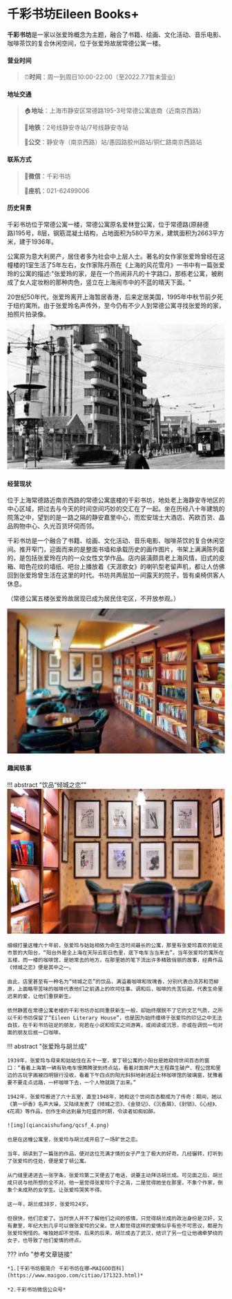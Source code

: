 # 千彩书坊Eileen Books+

**千彩书坊**是一家以张爱玲概念为主题，融合了书籍、绘画、文化活动、音乐电影、咖啡茶饮的复合休闲空间，位于张爱玲故居常德公寓一楼。

#### 营业时间

>:alarm_clock:**时间**：周一到周日10:00-22:00（至2022.7.7暂未营业）

#### 地址交通

>:house:**地址**：上海市静安区常德路195-3号常德公寓底商（近南京西路）
>
>:tram:**地铁**：2号线静安寺站/7号线静安寺站
>
>:bus:**公交**：静安寺（南京西路）站/愚园路胶州路站/铜仁路南京西路站

#### 联系方式

>:iphone:**微信**：千彩书坊
>
>:iphone:**座机**：021-62499006

#### 历史背景

千彩书坊位于常德公寓一楼，常德公寓原名爱林登公寓，位于常德路(原赫德路)195号，8层，钢筋混凝土结构，占地面积为580平方米，建筑面积为2663平方米，建于1936年。

公寓原为意大利房产，居住者多为社会中上层人士。著名的女作家张爱玲曾经在这幢楼的1室生活了5年左右，女作家陈丹燕在《上海的风花雪月》一书中有一篇张爱玲的公寓的描述:"张爱玲的家，是在一个热闹非凡的十字路口，那栋老公寓，被刷成了女人定妆粉的那种肉色，竖立在上海闹市中的不蓝的晴天下面。"

20世纪50年代，张爱玲离开上海暂居香港，后来定居美国，1995年中秋节前夕死于纽约寓所。由于张爱玲名声传外，至今仍有不少人到常德公寓寻找张爱玲的家，拍照片拍录像。

![img](qiancaishufang/qcsf_1.png)

#### 经营现状

位于上海常德路近南京西路的常德公寓底楼的千彩书坊，地处老上海静安寺地区的中心区域，把过去与今天的时间空间巧妙的交汇在了一起。坐在历经八十年建筑的院落之中，望到的是一路之隔的静安嘉里中心，而宏安瑞士大酒店、芮欧百货、晶品购物中心、久光百货环伺而邻。

千彩书坊是一个融合了书籍、绘画、文化活动、音乐电影、咖啡茶饮的复合休闲空间。推开窄门，迎面而来的是整面书墙和承载历史的画作图片，书架上满满陈列着的，是包括张爱玲在内的一众女性文学作品。店内装潢颇具老上海风情，旧式的皮箱、暗色花纹的墙纸、吧台上播放着《天涯歌女》的喇叭型老留声机，都让人仿佛回到张爱玲曾生活在这里的时代。书坊共两层加一间露天的院子，皆有桌椅供客人休息。

（常德公寓五楼张爱玲故居现已成为居民住宅区，不开放参观。）

![img](qiancaishufang/qcsf_2.png)

#### 趣闻轶事

!!! abstract "饮品“倾城之恋”"
    ![img](qiancaishufang/qcsf_3.png)

    细细打量这幢六十年前，张爱玲与姑姑相依为命生活时间最长的公寓，那里有张爱玲喜欢的能览市景的大阳台，“阳台外是全上海在天际云影日色里，底下电车当当来去”。当年张爱玲的寓所在五楼，而一楼的咖啡馆，是她常去的地方。在那里她的笔下流出许多精致俏丽的故事，经典作品《倾城之恋》便是其中之一。
    
    由此，店里甚至有一种名为“倾城之恋”的饮品，满溢着咖啡和玫瑰香，分别代表白流苏和范柳原，上面略带苦味的咖啡代表他们之前遇上的坎坷往事。调和后，咖啡的先苦后甜，代表生命里迟来的爱，让他们重获新生。
    
    依然静匿在常德公寓老楼的千彩书坊亦如同重获新生一般，却始终摆脱不了它的文艺气质，之所以千彩书坊保留了“Eileen Literary House”，也是因为始终缠绵于张爱玲的印记之中无法自拔，在千彩书坊驻足的朋友，宛若在小说和现实之间游离，或阅读或沉思，亦或在调侃一句对面的朋友后抿一口咖啡。

!!! abstract "张爱玲与胡兰成"


    1939年，张爱玲与母亲和姑姑住在五十一室，爱丁顿公寓的小阳台是她窥伺世间百态的窗口：“看着上海第一辆有轨电车慢腾腾驶到终点站，看着对面房产大王程霖生破产、程公馆和里边的古玩字画被四明银行没收，看着下午四点的阳光斜斜地射进起士林咖啡馆的玻璃窗，犹豫着要不要走点远路，一杯咖啡下去，一个人物就跳了出来。”
    
    1942年，张爱玲搬进了六十五室，直至1948年，她和这个世间百态都成为了传奇：期间，她以《第一炉香》名声大噪，又陆续发表了《倾城之恋》、《金锁记》、《沉香屑》、《封锁》、《心经》、《花凋》等作品，创作生命达到最为旺盛的时期，令读者如痴如醉。
    
    ![img](qiancaishufang/qcsf_4.png)
    
    也是在这幢公寓里，张爱玲与胡兰成开启了一场旷世之恋。
    
    当年，胡读到了一篇张的作品，便对这位充满才情的女子产生了极大的好奇。几经辗转，打听到了张爱玲的住处，便是爱丁顿公寓。
    
    从门缝里递进去一张字条，张爱玲第二天便去了电话，说要主动拜访胡兰成。可见面之后，胡兰成只说与他所想的全不对。他一是觉得张爱玲个子之高，二是觉得她坐在那里，不象个作家，倒象个未成熟的女学生。让张爱玲哭笑不得。
    
    这一年，胡兰成38岁，张爱玲24岁。
    
    但很快，他们恋爱了。当时世人并不了解他们之间的感情，只觉得胡兰成的政治身份是汉奸，又有妻室，年纪大到几乎可以做张爱玲的父亲。世人都觉得这样的爱情似乎有些不可思议，都是为张爱玲惋惜的。唯独她却不觉得。后来的后来，胡兰成去了武汉，结识了另一位让他魂牵梦绕的女子，也导致了他们爱情的终点。




??? info "参考文章链接"

    *1.[千彩书坊极简介 千彩书坊在哪→MAIGOO百科](https://www.maigoo.com/citiao/171323.html)*
    
    *2.千彩书坊微信公众号*